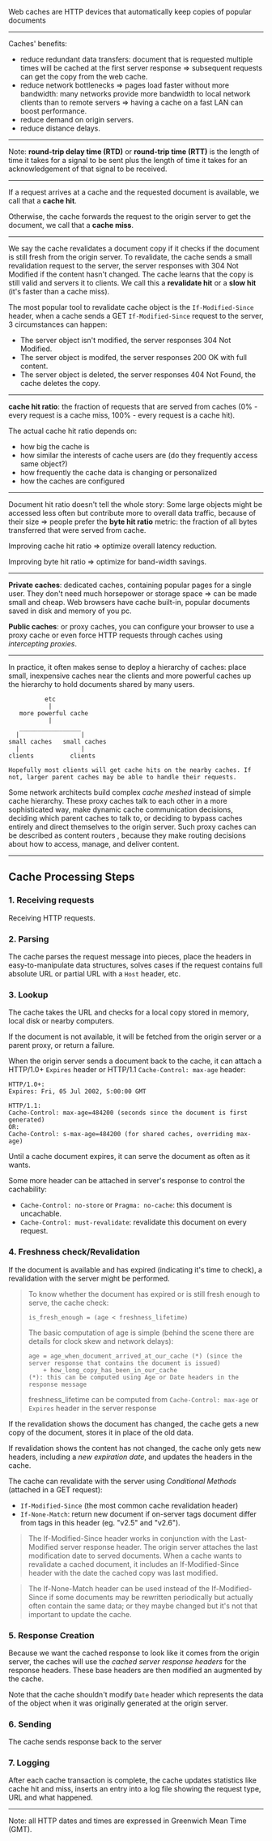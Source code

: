 Web caches are HTTP devices that automatically keep copies of popular documents

---

Caches' benefits:
- reduce redundant data transfers: document that is requested multiple times will be cached at the first server response => subsequent requests can get the copy from the web cache.
- reduce network bottlenecks => pages load faster without more bandwidth: many networks provide more bandwidth to local network clients than to remote servers => having a cache on a fast LAN can boost performance.
- reduce demand on origin servers.
- reduce distance delays.

---

Note: **round-trip delay time (RTD)** or **round-trip time (RTT)** is the length of time it takes for a signal to be sent plus the length of time it takes for an acknowledgement of that signal to be received.

---

If a request arrives at a cache and the requested document is available, we call that a **cache hit**.

Otherwise, the cache forwards the request to the origin server to get the document, we call that a **cache miss**.

---

We say the cache revalidates a document copy if it checks if the document is still fresh from the origin server. To revalidate, the cache sends a small revalidation request to the server, the server responses with 304 Not Modified if the content hasn't changed. The cache learns that the copy is still valid and servers it to clients. We call this a **revalidate hit** or a **slow hit** (it's faster than a cache miss).

The most popular tool to revalidate cache object is the `If-Modified-Since` header, when a cache sends a GET `If-Modified-Since` request to the server, 3 circumstances can happen:
- The server object isn't modified, the server responses 304 Not Modified.
- The server object is modifed, the server responses 200 OK with full content.
- The server object is deleted, the server responses 404 Not Found, the cache deletes the copy.

---

**cache hit ratio**: the fraction of requests that are served from caches (0% - every request is a cache miss, 100% - every request is a cache hit).

The actual cache hit ratio depends on:
- how big the cache is
- how similar the interests of cache users are (do they frequently access same object?)
- how frequently the cache data is changing or personalized
- how the caches are configured

---

Document hit ratio doesn't tell the whole story: Some large objects might be accessed less often but contribute more to overall data traffic, because of their size => people prefer the **byte hit ratio** metric: the fraction of all bytes transferred that were served from cache.

Improving cache hit ratio => optimize overall latency reduction.

Improving byte hit ratio => optimize for band-width savings.

---

**Private caches**: dedicated caches, containing popular pages for a single user. They don't need much horsepower or storage space => can be made small and cheap. Web browsers have cache built-in, popular documents saved in disk and memory of you pc.

**Public caches**: or proxy caches, you can configure your browser to use a proxy cache or even force HTTP requests through caches using *intercepting proxies*.

---

In practice, it often makes sense to deploy a hierarchy of caches: place small, inexpensive caches near the clients and more powerful caches up the hierarchy to hold documents shared by many users.

```
          etc
           |
   more powerful cache
           | 
   _________________
  |                 |
small caches   small caches
  |                 | 
clients          clients

Hopefully most clients will get cache hits on the nearby caches. If not, larger parent caches may be able to handle their requests.
```

Some network architects build complex *cache meshed* instead of simple cache hierarchy. These proxy caches talk to each other in a more sophisticated way, make dynamic cache communication decisions, deciding which parent caches to talk to, or deciding to bypass caches entirely and direct themselves to the origin server. Such proxy caches can be described as content routers , because they make routing decisions about how to access, manage, and deliver content. 

---

## Cache Processing Steps

### 1. Receiving requests

Receiving HTTP requests.

### 2. Parsing

The cache parses the request message into pieces, place the headers in easy-to-manipulate data structures, solves cases if the request contains full absolute URL or partial URL with a `Host` header, etc.

### 3. Lookup

The cache takes the URL and checks for a local copy stored in memory, local disk or nearby computers.

If the document is not available, it will be fetched from the origin server or a parent proxy, or return a failure.

When the origin server sends a document back to the cache, it can attach a HTTP/1.0+ `Expires` header or HTTP/1.1 `Cache-Control: max-age` header:

```
HTTP/1.0+:
Expires: Fri, 05 Jul 2002, 5:00:00 GMT

HTTP/1.1:
Cache-Control: max-age=484200 (seconds since the document is first generated)
OR:
Cache-Control: s-max-age=484200 (for shared caches, overriding max-age)
```

Until a cache document expires, it can serve the document as often as it wants.

Some more header can be attached in server's response to control the cachability:
- `Cache-Control: no-store` or `Pragma: no-cache`: this document is uncachable.
- `Cache-Control: must-revalidate`: revalidate this document on every request.

### 4. Freshness check/Revalidation

If the document is available and has expired (indicating it's time to check), a revalidation with the server might be performed.

> To know whether the document has expired or is still fresh enough to serve, the cache check:
> ```
> is_fresh_enough = (age < freshness_lifetime)
> ```
> 
> The basic computation of age is simple (behind the scene there are details for clock skew and network delays):
> ```
> age = age_when_document_arrived_at_our_cache (*) (since the server response that contains the document is issued)
>     + how_long_copy_has_been_in_our_cache
> (*): this can be computed using Age or Date headers in the response message
> ```
>
> freshness_lifetime can be computed from `Cache-Control: max-age` or `Expires` header in the server response

If the revalidation shows the document has changed, the cache gets a new copy of the document, stores it in place of the old data.

If revalidation shows the content has not changed, the cache only gets new headers, including a *new expiration date*, and updates the headers in the cache.

The cache can revalidate with the server using *Conditional Methods* (attached in a GET request):
- `If-Modified-Since` (the most common cache revalidation header)
- `If-None-Match`: return new document if on-server tags document differ from tags in this header (eg. "v2.5" and "v2.6").

> The If-Modified-Since header works in conjunction with the Last-Modified server response header. The origin server attaches the last modification date to served documents. When a cache wants to revalidate a cached document, it includes an If-Modified-Since header with the date the cached copy was last modified.

> The If-None-Match header can be used instead of the If-Modified-Since if some documents may be rewritten periodically but actually often contain the same data; or they maybe changed but it's not that important to update the cache.

### 5. Response Creation

Because we want the cached response to look like it comes from the origin server, the caches will use the *cached server response headers* for the response headers. These base headers are then modified an augmented by the cache.

Note that the cache shouldn't modify `Date` header which represents the data of the object when it was originally generated at the origin server.

### 6. Sending

The cache sends response back to the server

### 7. Logging

After each cache transaction is complete, the cache updates statistics like cache hit and miss, inserts an entry into a log file showing the request type, URL and what happened.

---

Note: all HTTP dates and times are expressed in Greenwich Mean Time (GMT).







